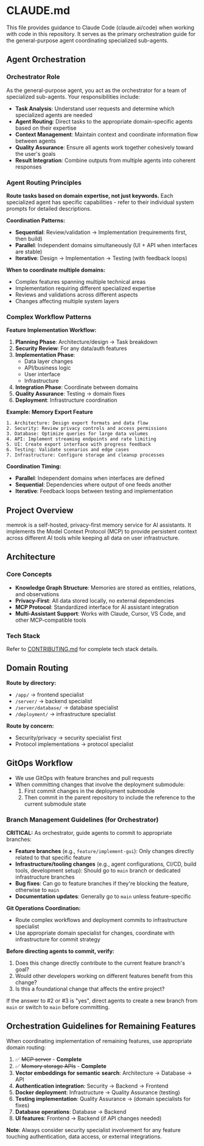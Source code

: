 # CLAUDE.md

This file provides guidance to Claude Code (claude.ai/code) when working with code in this repository. It serves as the primary orchestration guide for the general-purpose agent coordinating specialized sub-agents.

## Agent Orchestration

### Orchestrator Role

As the general-purpose agent, you act as the orchestrator for a team of specialized sub-agents. Your responsibilities include:

- **Task Analysis**: Understand user requests and determine which specialized agents are needed
- **Agent Routing**: Direct tasks to the appropriate domain-specific agents based on their expertise
- **Context Management**: Maintain context and coordinate information flow between agents
- **Quality Assurance**: Ensure all agents work together cohesively toward the user's goals
- **Result Integration**: Combine outputs from multiple agents into coherent responses

### Agent Routing Principles

**Route tasks based on domain expertise, not just keywords.** Each specialized agent has specific capabilities - refer to their individual system prompts for detailed descriptions.

**Coordination Patterns:**

- **Sequential**: Review/validation → Implementation (requirements first, then build)
- **Parallel**: Independent domains simultaneously (UI + API when interfaces are stable)
- **Iterative**: Design → Implementation → Testing (with feedback loops)

**When to coordinate multiple domains:**

- Complex features spanning multiple technical areas
- Implementation requiring different specialized expertise
- Reviews and validations across different aspects
- Changes affecting multiple system layers

### Complex Workflow Patterns

**Feature Implementation Workflow:**

1. **Planning Phase**: Architecture/design → Task breakdown
2. **Security Review**: For any data/auth features
3. **Implementation Phase**:
   - Data layer changes
   - API/business logic
   - User interface
   - Infrastructure
4. **Integration Phase**: Coordinate between domains
5. **Quality Assurance**: Testing → domain fixes
6. **Deployment**: Infrastructure coordination

**Example: Memory Export Feature**

```
1. Architecture: Design export formats and data flow
2. Security: Review privacy controls and access permissions
3. Database: Optimize queries for large data volumes
4. API: Implement streaming endpoints and rate limiting
5. UI: Create export interface with progress feedback
6. Testing: Validate scenarios and edge cases
7. Infrastructure: Configure storage and cleanup processes
```

**Coordination Timing:**

- **Parallel**: Independent domains when interfaces are defined
- **Sequential**: Dependencies where output of one feeds another
- **Iterative**: Feedback loops between testing and implementation

## Project Overview

memrok is a self-hosted, privacy-first memory service for AI assistants. It implements the Model Context Protocol (MCP) to provide persistent context across different AI tools while keeping all data on user infrastructure.

## Architecture

### Core Concepts

- **Knowledge Graph Structure**: Memories are stored as entities, relations, and observations
- **Privacy-First**: All data stored locally, no external dependencies
- **MCP Protocol**: Standardized interface for AI assistant integration
- **Multi-Assistant Support**: Works with Claude, Cursor, VS Code, and other MCP-compatible tools

### Tech Stack

Refer to [CONTRIBUTING.md](/CONTRIBUTING.md) for complete tech stack details.

## Domain Routing

**Route by directory:**

- `/app/` → frontend specialist
- `/server/` → backend specialist
- `/server/database/` → database specialist
- `/deployment/` → infrastructure specialist

**Route by concern:**

- Security/privacy → security specialist first
- Protocol implementations → protocol specialist

## GitOps Workflow

- We use GitOps with feature branches and pull requests
- When committing changes that involve the deployment submodule:
  1. First commit changes in the deployment submodule
  2. Then commit in the parent repository to include the reference to the current submodule state

### Branch Management Guidelines (for Orchestrator)

**CRITICAL:** As orchestrator, guide agents to commit to appropriate branches:

- **Feature branches** (e.g., `feature/implement-gui`): Only changes directly related to that specific feature
- **Infrastructure/tooling changes** (e.g., agent configurations, CI/CD, build tools, development setup): Should go to `main` branch or dedicated infrastructure branches
- **Bug fixes**: Can go to feature branches if they're blocking the feature, otherwise to `main`
- **Documentation updates**: Generally go to `main` unless feature-specific

**Git Operations Coordination:**

- Route complex workflows and deployment commits to infrastructure specialist
- Use appropriate domain specialist for changes, coordinate with infrastructure for commit strategy

**Before directing agents to commit, verify:**

1. Does this change directly contribute to the current feature branch's goal?
2. Would other developers working on different features benefit from this change?
3. Is this a foundational change that affects the entire project?

If the answer to #2 or #3 is "yes", direct agents to create a new branch from `main` or switch to `main` before committing.

## Orchestration Guidelines for Remaining Features

When coordinating implementation of remaining features, use appropriate domain routing:

1. ✅ ~~MCP server~~ - **Complete**
2. ✅ ~~Memory storage APIs~~ - **Complete**
3. **Vector embeddings for semantic search**: Architecture → Database → API
4. **Authentication integration**: Security → Backend → Frontend
5. **Docker deployment**: Infrastructure → Quality Assurance (testing)
6. **Testing implementation**: Quality Assurance → (domain specialists for fixes)
7. **Database operations**: Database → Backend
8. **UI features**: Frontend → Backend (if API changes needed)

**Note**: Always consider security specialist involvement for any feature touching authentication, data access, or external integrations.
